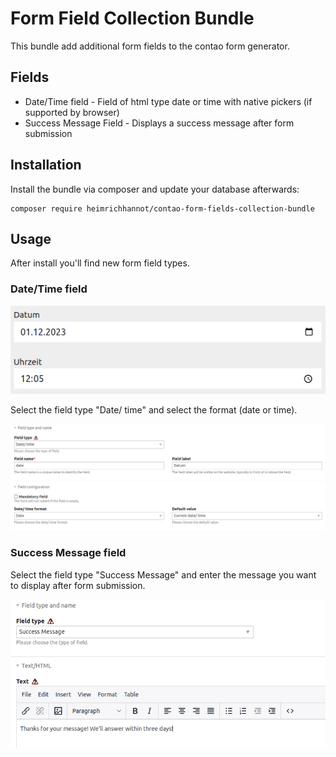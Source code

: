 # Form Field Collection Bundle

This bundle add additional form fields to the contao form generator.

## Fields
* Date/Time field - Field of html type date or time with native pickers (if supported by browser)
* Success Message Field - Displays a success message after form submission

## Installation

Install the bundle via composer and update your database afterwards:

```
composer require heimrichhannot/contao-form-fields-collection-bundle
```

## Usage

After install you'll find new form field types. 

### Date/Time field

![Frontend output of Date time widget](docs%2Fimg%2Fscreenshot_datetime_frontend.png)

Select the field type "Date/ time" and select the format (date or time). 

![screeenshot_datetime.png](docs%2Fimg%2Fscreeenshot_datetime.png)

### Success Message field

Select the field type "Success Message" and enter the message you want to display after form submission.

![screenshot_successmessage_backend.png](docs%2Fimg%2Fscreenshot_successmessage_backend.png)